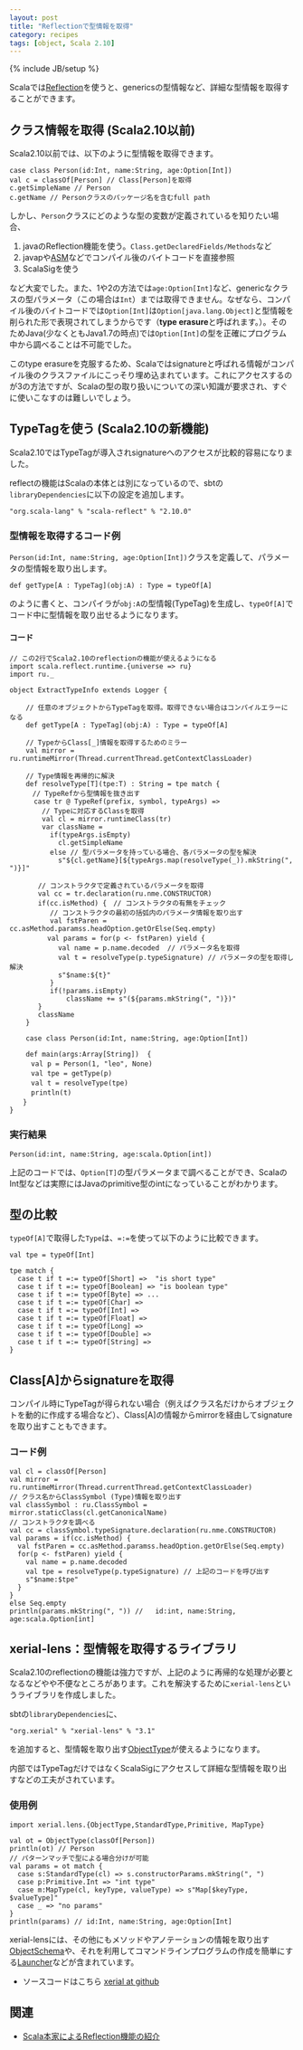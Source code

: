 ```yaml
---
layout: post
title: "Reflectionで型情報を取得"
category: recipes
tags: [object, Scala 2.10]
---
```

{% include JB/setup %}

Scalaでは[Reflection](http://docs.scala-lang.org/overviews/reflection/overview.html)を使うと、genericsの型情報など、詳細な型情報を取得することができます。

## クラス情報を取得 (Scala2.10以前)

Scala2.10以前では、以下のように型情報を取得できます。

	case class Person(id:Int, name:String, age:Option[Int])
	val c = classOf[Person] // Class[Person]を取得
	c.getSimpleName // Person
	c.getName // Personクラスのパッケージ名を含むfull path

しかし、`Person`クラスにどのような型の変数が定義されているを知りたい場合、

1. javaのReflection機能を使う。`Class.getDeclaredFields/Methods`など
1. javapや[ASM](http://asm.ow2.org/)などでコンパイル後のバイトコードを直接参照
1. ScalaSigを使う

など大変でした。また、1や2の方法では`age:Option[Int]`など、genericなクラスの型パラメータ（この場合は`Int`）までは取得できません。なぜなら、コンパイル後のバイトコードでは`Option[Int]`は`Option[java.lang.Object]`と型情報を削られた形で表現されてしまうからです（**type erasure**と呼ばれます。）。そのためJava(少なくともJava1.7の時点)では`Option[Int]`の型を正確にプログラム中から調べることは不可能でした。

このtype erasureを克服するため、Scalaではsignatureと呼ばれる情報がコンパイル後のクラスファイルにこっそり埋め込まれています。これにアクセスするのが3の方法ですが、Scalaの型の取り扱いについての深い知識が要求され、すぐに使いこなすのは難しいでしょう。

## TypeTagを使う (Scala2.10の新機能)

Scala2.10ではTypeTagが導入されsignatureへのアクセスが比較的容易になりました。

reflectの機能はScalaの本体とは別になっているので、sbtの`libraryDependencies`に以下の設定を追加します。

	"org.scala-lang" % "scala-reflect" % "2.10.0"

### 型情報を取得するコード例

`Person(id:Int, name:String, age:Option[Int])`クラスを定義して、パラメータの型情報を取り出します。

	def getType[A : TypeTag](obj:A) : Type = typeOf[A]

のように書くと、コンパイラが`obj:A`の型情報(TypeTag)を生成し、`typeOf[A]`でコード中に型情報を取り出せるようになります。

#### コード
	// この2行でScala2.10のreflectionの機能が使えるようになる
	import scala.reflect.runtime.{universe => ru}
	import ru._

	object ExtractTypeInfo extends Logger {

		// 任意のオブジェクトからTypeTagを取得。取得できない場合はコンパイルエラーになる
		def getType[A : TypeTag](obj:A) : Type = typeOf[A]

        // TypeからClass[_]情報を取得するためのミラー
		val mirror = ru.runtimeMirror(Thread.currentThread.getContextClassLoader)

	    // Type情報を再帰的に解決
		def resolveType[T](tpe:T) : String = tpe match {
		　// TypeRefから型情報を抜き出す
          case tr @ TypeRef(prefix, symbol, typeArgs) => 
			// Typeに対応するClassを取得
            val cl = mirror.runtimeClass(tr)
            var className = 
              if(typeArgs.isEmpty) 
	            cl.getSimpleName
	          else // 型パラメータを持っている場合、各パラメータの型を解決
                s"${cl.getName}[${typeArgs.map(resolveType(_)).mkString(", ")}]"
    
           // コンストラクタで定義されているパラメータを取得
           val cc = tr.declaration(ru.nme.CONSTRUCTOR)
           if(cc.isMethod) {　// コンストラクタの有無をチェック
			  // コンストラクタの最初の括弧内のパラメータ情報を取り出す
              val fstParen = cc.asMethod.paramss.headOption.getOrElse(Seq.empty)
    	  　　val params = for(p <- fstParen) yield { 
    	        val name = p.name.decoded  // パラメータ名を取得
    	        val t = resolveType(p.typeSignature) // パラメータの型を取得し解決
    	        s"$name:${t}"
              } 
              if(!params.isEmpty)
                  className += s"(${params.mkString(", ")})"
           }
           className
        }
    
    	case class Person(id:Int, name:String, age:Option[Int])
	
    	def main(args:Array[String])  {
      　　val p = Person(1, "leo", None)
      　　val tpe = getType(p)
      　　val t = resolveType(tpe)
      　　println(t)
    　　}
	}
	
### 実行結果

	Person(id:int, name:String, age:scala.Option[int])

上記のコードでは、`Option[T]`の型パラメータまで調べることができ、ScalaのInt型などは実際にはJavaのprimitive型のintになっていることがわかります。

## 型の比較

`typeOf[A]`で取得した`Type`は、`=:=`を使って以下のように比較できます。

	val tpe = typeOf[Int]
	
	tpe match {
      case t if t =:= typeOf[Short] =>  "is short type"
      case t if t =:= typeOf[Boolean] => "is boolean type"
      case t if t =:= typeOf[Byte] => ...
      case t if t =:= typeOf[Char] => 
      case t if t =:= typeOf[Int] => 
      case t if t =:= typeOf[Float] => 
      case t if t =:= typeOf[Long] => 
      case t if t =:= typeOf[Double] => 
	  case t if t =:= typeOf[String] =>
    }

## Class[A]からsignatureを取得

コンパイル時にTypeTagが得られない場合（例えばクラス名だけからオブジェクトを動的に作成する場合など）、Class[A]の情報からmirrorを経由してsignatureを取り出すこともできます。

### コード例
	
	val cl = classOf[Person] 
	val mirror = ru.runtimeMirror(Thread.currentThread.getContextClassLoader)
	// クラス名からClassSymbol (Type)情報を取り出す
    val classSymbol : ru.ClassSymbol = mirror.staticClass(cl.getCanonicalName)
	// コンストラクタを調べる
    val cc = classSymbol.typeSignature.declaration(ru.nme.CONSTRUCTOR)
    val params = if(cc.isMethod) {
      val fstParen = cc.asMethod.paramss.headOption.getOrElse(Seq.empty)
      for(p <- fstParen) yield {
        val name = p.name.decoded
        val tpe = resolveType(p.typeSignature) // 上記のコードを呼び出す
		s"$name:$tpe"
      }
    } 
	else Seq.empty
	println(params.mkString(", ")) // 	id:int, name:String, age:scala.Option[int]


## xerial-lens：型情報を取得するライブラリ

Scala2.10のreflectionの機能は強力ですが、上記のように再帰的な処理が必要となるなどやや不便なところがあります。これを解決するために`xerial-lens`というライブラリを作成しました。

sbtの`libraryDependencies`に、

	"org.xerial" % "xerial-lens" % "3.1" 

を追加すると、型情報を取り出す[ObjectType](https://github.com/xerial/xerial/blob/develop/xerial-lens/src/main/scala/xerial/lens/ObjectType.scala)が使えるようになります。

内部ではTypeTagだけではなくScalaSigにアクセスして詳細な型情報を取り出すなどの工夫がされています。

### 使用例

	import xerial.lens.{ObjectType,StandardType,Primitive, MapType}

	val ot = ObjectType(classOf[Person])
	println(ot) // Person
	// パターンマッチで型による場合分けが可能
    val params = ot match { 
	  case s:StandardType(cl) => s.constructorParams.mkString(", ")
      case p:Primitive.Int => "int type"
	  case m:MapType(cl, keyType, valueType) => s"Map[$keyType, $valueType]"
	  case _ => "no params"
	}
	println(params) // id:Int, name:String, age:Option[Int]

xerial-lensには、その他にもメソッドやアノテーションの情報を取り出す[ObjectSchema](https://oss.sonatype.org/service/local/repositories/releases/archive/org/xerial/xerial-lens/3.1/xerial-lens-3.1-javadoc.jar/!/index.html#xerial.lens.ObjectSchema)や、それを利用してコマンドラインプログラムの作成を簡単にする[Launcher](https://oss.sonatype.org/service/local/repositories/releases/archive/org/xerial/xerial-lens/3.1/xerial-lens-3.1-javadoc.jar/!/index.html#xerial.lens.cui.Launcher)などが含まれています。

* ソースコードはこちら [xerial at github](https://github.com/xerial/xerial)


## 関連

* [Scala本家によるReflection機能の紹介](http://docs.scala-lang.org/overviews/reflection/overview.html)

